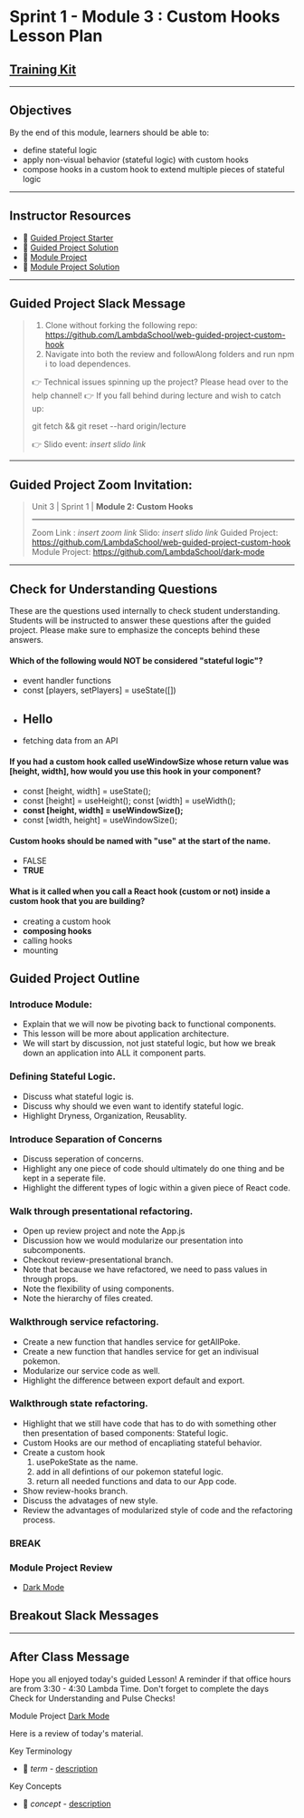 # Sprint 1 - Module 3 : Custom Hooks Lesson Plan

## [Training Kit](https://github.com/LambdaSchool/Full-Stack-Web-Curriculum/tree/main/03-WebApplications-II/Sprint%2001%20-%20Advanced%20React/Module%203%20-%20Composing%20and%20Sharing%20Non-Visual%20Behaviors)

----

## Objectives

By the end of this module, learners should be able to:
* define stateful logic
* apply non-visual behavior (stateful logic) with custom hooks
* compose hooks in a custom hook to extend multiple pieces of stateful logic

----

## Instructor Resources
* 🐙 [Guided Project Starter](https://github.com/LambdaSchool/web-guided-project-custom-hook)
* 🐙 [Guided Project Solution](https://github.com/LambdaSchool/web-guided-project-custom-hook-solution)
* 🐙 [Module Project](https://github.com/LambdaSchool/dark-mode)
* 🐙 [Module Project Solution]()

----

## Guided Project Slack Message
> 1. Clone without forking the following repo: https://github.com/LambdaSchool/web-guided-project-custom-hook
> 2. Navigate into both the review and followAlong folders and run npm i to load dependences.
>
> :point_right: Technical issues spinning up the project? Please head over to the help channel!
> :point_right: If you fall behind during lecture and wish to catch up:
>
> git fetch && git reset --hard origin/lecture
>
> :point_right: Slido event: *insert slido link*

----

## Guided Project Zoom Invitation:
> Unit 3 | Sprint 1 | **Module 2: Custom Hooks**
> _______________________________________________________
> Zoom Link : *insert zoom link*
> Slido: *insert slido link*
> Guided Project: https://github.com/LambdaSchool/web-guided-project-custom-hook
> Module Project: https://github.com/LambdaSchool/dark-mode

----

## Check for Understanding Questions

These are the questions used internally to check student understanding. Students will be instructed to answer these questions after the guided project. Please make sure to emphasize the concepts behind these answers.

#### Which of the following would NOT be considered "stateful logic"?
* event handler functions
* const [players, setPlayers] = useState([])
* **<h2 className="sub-header">Hello</h2>**
* fetching data from an API

#### If you had a custom hook called useWindowSize whose return value was [height, width], how would you use this hook in your component?
* const [height, width] = useState();
* const [height] = useHeight(); const [width] = useWidth();
* **const [height, width] = useWindowSize();**
* const [width, height] = useWindowSize();

#### Custom hooks should be named with "use" at the start of the name.
* FALSE
* **TRUE**

#### What is it called when you call a React hook (custom or not) inside a custom hook that you are building?
* creating a custom hook
* **composing hooks**
* calling hooks
* mounting


## Guided Project Outline

### Introduce Module:
* Explain that we will now be pivoting back to functional components.
* This lesson will be more about application architecture.
* We will start by discussion, not just stateful logic, but how we break down an application into ALL it component parts.

### Defining Stateful Logic.
* Discuss what stateful logic is.
* Discuss why should we even want to identify stateful logic.
* Highlight Dryness, Organization, Reusablity. 

### Introduce Separation of Concerns
* Discuss seperation of concerns.
* Highlight any one piece of code should ultimately do one thing and be kept in a seperate file.
* Highlight the different types of logic within a given piece of React code.

### Walk through presentational refactoring.
* Open up review project and note the App.js
* Discussion how we would modularize our presentation into subcomponents.
* Checkout review-presentational branch.
* Note that because we have refactored, we need to pass values in through props.
* Note the flexibility of using components.
* Note the hierarchy of files created.

### Walkthrough service refactoring.
* Create a new function that handles service for getAllPoke.
* Create a new function that handles service for get an indivisual pokemon.
* Modularize our service code as well.
* Highlight the difference between export default and export.

### Walkthrough state refactoring.
* Highlight that we still have code that has to do with something other then presentation of based components: Stateful logic.
* Custom Hooks are our method of encapliating stateful behavior.
* Create a custom hook
  1. usePokeState as the name.
  2. add in all defintions of our pokemon stateful logic.
  3. return all needed functions and data to our App code.
* Show review-hooks branch.
* Discuss the advatages of new style.
* Review the advantages of modularized style of code and the refactoring process.

### BREAK





### Module Project Review
* [Dark Mode](https://github.com/LambdaSchool/dark-mode)

## Breakout Slack Messages

----

## After Class Message
Hope you all enjoyed today's guided Lesson!
A reminder if that office hours are from 3:30 - 4:30 Lambda Time. Don't forget to complete the days Check for Understanding and Pulse Checks! 

Module Project
[Dark Mode](https://github.com/LambdaSchool/dark-mode)

Here is a review of today's material.

Key Terminology
* 📝 *term* - [description](#)

Key Concepts
* 📝 *concept* - [description](#)